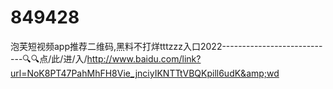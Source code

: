 # 849428
泡芙短视频app推荐二维码,黑料不打烊tttzzz入口2022----------------------------🔍🔍点/此/进/入/http://www.baidu.com/link?url=NoK8PT47PahMhFH8Vie_jnciyIKNTTtVBQKpill6udK&amp;wd

